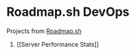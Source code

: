 # Roadmap.sh DevOps 

Projects from [Roadmap.sh](https://roadmap.sh/devops/projects)

1. [[Server Performance Stats]]